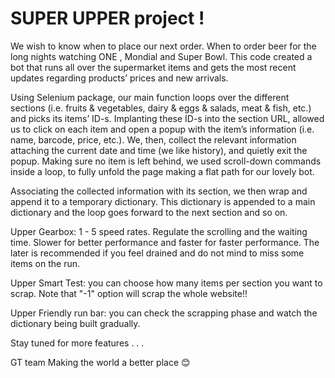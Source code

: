 # SUPER UPPER project !

We wish to know when to place our next order. When to order beer for the long nights watching ONE , Mondial and Super Bowl. 
This code created a bot that runs all over the supermarket items and gets the most recent updates regarding products’ prices and new arrivals.

Using Selenium package, our main function loops over the different sections (i.e. fruits & vegetables,  dairy & eggs & salads, meat & fish, etc.) 
and picks its items’ ID-s. Implanting these ID-s into the section URL, allowed us to click on each item and open a popup with the item’s information 
(i.e. name, barcode, price, etc.). We, then, collect the relevant information attaching the current date and time (we like history), and quietly exit the popup. 
Making sure no item is left behind, we used scroll-down commands inside a loop, to fully unfold the page making a flat path for our lovely bot. 

Associating the collected information with its section, we then wrap and append it to a temporary dictionary. 
This dictionary is appended to a main dictionary and the loop goes forward to the next section and so on. 

Upper Gearbox: 
1 - 5 speed rates. Regulate the scrolling and the waiting time. Slower for better performance and faster for faster performance. 
The later is recommended if you feel drained and do not mind to miss some items on the run.

Upper Smart Test: 
you can choose how many items per section you want to scrap. Note that "-1" option will scrap the whole website!! 

Upper Friendly run bar: 
you can check the scrapping phase and watch the dictionary being built gradually.


Stay tuned for more features . . .

GT team
Making the world a better place   😊 
